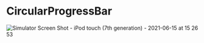 # CircularProgressBar

![Simulator Screen Shot - iPod touch (7th generation) - 2021-06-15 at 15 26 53](https://user-images.githubusercontent.com/78022759/122053590-8e1bda80-cdef-11eb-9d58-eca9bb4c87fc.png)
